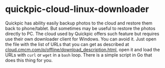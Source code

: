 # quickpic-cloud-linux-downloader

Quickpic has ability easily backup photos to the cloud and restore
them back to phone/tablet. But sometimes may be useful to restore the
photos directly to PC. The cloud used by Quickpic offers such feature
but requires use their own downloader client for Windows. You can
avoid it. Just open the file with the list of URLs that you can get as
described
at
[cloud.cmcm.com/p/offline/download_description.html](https://cloud.cmcm.com/p/offline/download_description.html),
open it and load the URLs with `curl` or `wget` in a `bash`
loop. There is a simple script in Go that does this thing for you.

